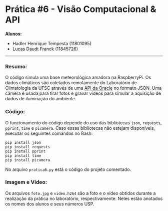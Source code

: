 # Prática #6 - Visão Computacional & API

__Alunos:__
* Hadler Henrique Tempesta (11801095)
* Lucas Daudt Franck (11845726)
---

### Resumo:
O código simula uma base meteorológica amadora na RaspberryPi. Os dados climáticos são coletados remotamente do Laboratório de Climatologia da UFSC através de uma [API da Oracle](https://apex.oracle.com/pls/apex/raspberrypi/weatherstation/getlatestmeasurements/966583) no formato JSON. Uma câmera é usada para tirar fotos e gravar vídeos para simular a aquisição de dados de iluminação do ambiente.

### Código:
O funcionamento do código depende do uso das bibliotecas `json`, `requests`, `pprint`, `time` e `picamera`. Caso essas bibliotecas não estejam disponíveis, executar os seguintes comandos no Bash:
```
pip install json
pip install requests
pip install pprint
pip install time
pip install picamera
```
No arquivo `pratica6.py` está o código do projeto comentado.

### Imagem e Vídeo:
Os arquivos `foto.jpg` e `video.h264` são a foto e o vídeo obtidos durante a realização da prática no laboratório, respectivamente. Neles estão anotados os nomes dos alunos e seus números USP.


